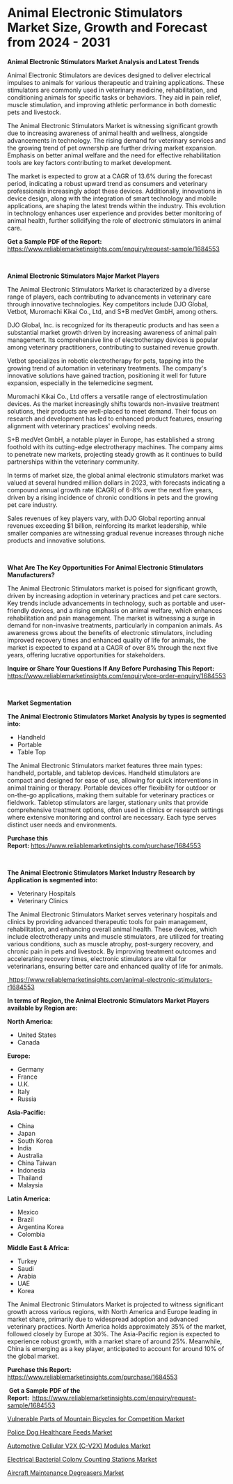 <p><h1>Animal Electronic Stimulators Market Size, Growth and Forecast from 2024 - 2031</h1></p><p><strong>Animal Electronic Stimulators Market Analysis and Latest Trends</strong></p>
<p><p>Animal Electronic Stimulators are devices designed to deliver electrical impulses to animals for various therapeutic and training applications. These stimulators are commonly used in veterinary medicine, rehabilitation, and conditioning animals for specific tasks or behaviors. They aid in pain relief, muscle stimulation, and improving athletic performance in both domestic pets and livestock.</p><p>The Animal Electronic Stimulators Market is witnessing significant growth due to increasing awareness of animal health and wellness, alongside advancements in technology. The rising demand for veterinary services and the growing trend of pet ownership are further driving market expansion. Emphasis on better animal welfare and the need for effective rehabilitation tools are key factors contributing to market development.</p><p>The market is expected to grow at a CAGR of 13.6% during the forecast period, indicating a robust upward trend as consumers and veterinary professionals increasingly adopt these devices. Additionally, innovations in device design, along with the integration of smart technology and mobile applications, are shaping the latest trends within the industry. This evolution in technology enhances user experience and provides better monitoring of animal health, further solidifying the role of electronic stimulators in animal care.</p></p>
<p><strong>Get a Sample PDF of the Report:&nbsp;</strong> <a href="https://www.reliablemarketinsights.com/enquiry/request-sample/1684553?utm_campaign=1355&utm_medium=2&utm_source=Github&utm_content=ia&utm_term=16102024&utm_id=animal-electronic-stimulators">https://www.reliablemarketinsights.com/enquiry/request-sample/1684553</a></p>
<p>&nbsp;</p>
<p><strong>Animal Electronic Stimulators Major Market Players</strong></p>
<p><p>The Animal Electronic Stimulators Market is characterized by a diverse range of players, each contributing to advancements in veterinary care through innovative technologies. Key competitors include DJO Global, Vetbot, Muromachi Kikai Co., Ltd, and S+B medVet GmbH, among others.</p><p>DJO Global, Inc. is recognized for its therapeutic products and has seen a substantial market growth driven by increasing awareness of animal pain management. Its comprehensive line of electrotherapy devices is popular among veterinary practitioners, contributing to sustained revenue growth.</p><p>Vetbot specializes in robotic electrotherapy for pets, tapping into the growing trend of automation in veterinary treatments. The company's innovative solutions have gained traction, positioning it well for future expansion, especially in the telemedicine segment.</p><p>Muromachi Kikai Co., Ltd offers a versatile range of electrostimulation devices. As the market increasingly shifts towards non-invasive treatment solutions, their products are well-placed to meet demand. Their focus on research and development has led to enhanced product features, ensuring alignment with veterinary practices' evolving needs.</p><p>S+B medVet GmbH, a notable player in Europe, has established a strong foothold with its cutting-edge electrotherapy machines. The company aims to penetrate new markets, projecting steady growth as it continues to build partnerships within the veterinary community.</p><p>In terms of market size, the global animal electronic stimulators market was valued at several hundred million dollars in 2023, with forecasts indicating a compound annual growth rate (CAGR) of 6-8% over the next five years, driven by a rising incidence of chronic conditions in pets and the growing pet care industry.</p><p>Sales revenues of key players vary, with DJO Global reporting annual revenues exceeding $1 billion, reinforcing its market leadership, while smaller companies are witnessing gradual revenue increases through niche products and innovative solutions.</p></p>
<p>&nbsp;</p>
<p><strong>What Are The Key Opportunities For Animal Electronic Stimulators Manufacturers?</strong></p>
<p><p>The Animal Electronic Stimulators market is poised for significant growth, driven by increasing adoption in veterinary practices and pet care sectors. Key trends include advancements in technology, such as portable and user-friendly devices, and a rising emphasis on animal welfare, which enhances rehabilitation and pain management. The market is witnessing a surge in demand for non-invasive treatments, particularly in companion animals. As awareness grows about the benefits of electronic stimulators, including improved recovery times and enhanced quality of life for animals, the market is expected to expand at a CAGR of over 8% through the next five years, offering lucrative opportunities for stakeholders.</p></p>
<p><strong>Inquire or Share Your Questions If Any Before Purchasing This Report:</strong> <a href="https://www.reliablemarketinsights.com/enquiry/pre-order-enquiry/1684553?utm_campaign=1355&utm_medium=2&utm_source=Github&utm_content=ia&utm_term=16102024&utm_id=animal-electronic-stimulators">https://www.reliablemarketinsights.com/enquiry/pre-order-enquiry/1684553</a></p>
<p>&nbsp;</p>
<p><strong>Market Segmentation</strong></p>
<p><strong>The Animal Electronic Stimulators Market Analysis by types is segmented into:</strong></p>
<p><ul><li>Handheld</li><li>Portable</li><li>Table Top</li></ul></p>
<p><p>The Animal Electronic Stimulators market features three main types: handheld, portable, and tabletop devices. Handheld stimulators are compact and designed for ease of use, allowing for quick interventions in animal training or therapy. Portable devices offer flexibility for outdoor or on-the-go applications, making them suitable for veterinary practices or fieldwork. Tabletop stimulators are larger, stationary units that provide comprehensive treatment options, often used in clinics or research settings where extensive monitoring and control are necessary. Each type serves distinct user needs and environments.</p></p>
<p><strong>Purchase this Report:&nbsp;</strong><a href="https://www.reliablemarketinsights.com/purchase/1684553?utm_campaign=1355&utm_medium=2&utm_source=Github&utm_content=ia&utm_term=16102024&utm_id=animal-electronic-stimulators">https://www.reliablemarketinsights.com/purchase/1684553</a></p>
<p>&nbsp;</p>
<p><strong>The Animal Electronic Stimulators Market Industry Research by Application is segmented into:</strong></p>
<p><ul><li>Veterinary Hospitals</li><li>Veterinary Clinics</li></ul></p>
<p><p>The Animal Electronic Stimulators Market serves veterinary hospitals and clinics by providing advanced therapeutic tools for pain management, rehabilitation, and enhancing overall animal health. These devices, which include electrotherapy units and muscle stimulators, are utilized for treating various conditions, such as muscle atrophy, post-surgery recovery, and chronic pain in pets and livestock. By improving treatment outcomes and accelerating recovery times, electronic stimulators are vital for veterinarians, ensuring better care and enhanced quality of life for animals.</p></p>
<p><a href="https://www.reliablemarketinsights.com/animal-electronic-stimulators-r1684553?utm_campaign=1355&utm_medium=2&utm_source=Github&utm_content=ia&utm_term=16102024&utm_id=animal-electronic-stimulators">&nbsp;https://www.reliablemarketinsights.com/animal-electronic-stimulators-r1684553</a></p>
<p><strong>In terms of Region, the Animal Electronic Stimulators Market Players available by Region are:</strong></p>
<p>
    <p> <strong> North America: </strong>
        <ul>
            <li>United States</li>
            <li>Canada</li>
        </ul>
        </p> 
    <p> <strong> Europe: </strong>
        <ul>
            <li>Germany</li>
            <li>France</li>
            <li>U.K.</li>
            <li>Italy</li>
            <li>Russia</li>
        </ul>
        </p> 
    <p> <strong> Asia-Pacific: </strong>
        <ul>
            <li>China</li>
            <li>Japan</li>
            <li>South Korea</li>
            <li>India</li>
            <li>Australia</li>
            <li>China Taiwan</li>
            <li>Indonesia</li>
            <li>Thailand</li>
            <li>Malaysia</li>
        </ul>
        </p> 
    <p> <strong> Latin America: </strong>
        <ul>
            <li>Mexico</li>
            <li>Brazil</li>
            <li>Argentina Korea</li>
            <li>Colombia</li>
        </ul>
        </p> 
    <p> <strong> Middle East & Africa: </strong>
        <ul>
            <li>Turkey</li>
            <li>Saudi</li>
            <li>Arabia</li>
            <li>UAE</li>
            <li>Korea</li>
        </ul>
    </p>
    </p>
<p><p>The Animal Electronic Stimulators Market is projected to witness significant growth across various regions, with North America and Europe leading in market share, primarily due to widespread adoption and advanced veterinary practices. North America holds approximately 35% of the market, followed closely by Europe at 30%. The Asia-Pacific region is expected to experience robust growth, with a market share of around 25%. Meanwhile, China is emerging as a key player, anticipated to account for around 10% of the global market.</p></p>
<p><strong>Purchase this Report: </strong><a href="https://www.reliablemarketinsights.com/purchase/1684553?utm_campaign=1355&utm_medium=2&utm_source=Github&utm_content=ia&utm_term=16102024&utm_id=animal-electronic-stimulators">https://www.reliablemarketinsights.com/purchase/1684553</a></p>
<p>&nbsp;<strong>Get a Sample PDF of the Report:&nbsp;&nbsp;</strong><a href="https://www.reliablemarketinsights.com/enquiry/request-sample/1684553?utm_campaign=1355&utm_medium=2&utm_source=Github&utm_content=ia&utm_term=16102024&utm_id=animal-electronic-stimulators">https://www.reliablemarketinsights.com/enquiry/request-sample/1684553</a></p>
<p><strong></strong></p>
<p><p><a href="https://www.linkedin.com/pulse/global-vulnerable-parts-mountain-bicycles-competition-fxztf?utm_campaign=1355&utm_medium=2&utm_source=Github&utm_content=ia&utm_term=16102024&utm_id=animal-electronic-stimulators">Vulnerable Parts of Mountain Bicycles for Competition Market</a></p><p><a href="https://www.linkedin.com/pulse/market-dynamics-future-trends-global-police-dog-healthcare-feeds-xvx2c?trk=public_post_embed_feed-article-content&utm_campaign=1355&utm_medium=2&utm_source=Github&utm_content=ia&utm_term=16102024&utm_id=animal-electronic-stimulators">Police Dog Healthcare Feeds Market</a></p><p><a href="https://www.linkedin.com/pulse/automotive-cellular-v2x-c-v2x-modules-market-size-type-4g5gothers-2pgwc?trk=public_post_embed_feed-article-content&utm_campaign=1355&utm_medium=2&utm_source=Github&utm_content=ia&utm_term=16102024&utm_id=animal-electronic-stimulators">Automotive Cellular V2X (C-V2X) Modules Market</a></p><p><a href="https://www.linkedin.com/pulse/global-electrical-bacterial-colony-counting-stations-market-ihrpf?utm_campaign=1355&utm_medium=2&utm_source=Github&utm_content=ia&utm_term=16102024&utm_id=animal-electronic-stimulators">Electrical Bacterial Colony Counting Stations Market</a></p><p><a href="https://www.linkedin.com/pulse/driving-forces-global-aircraft-maintenance-degreasers-market-2qlmc?utm_campaign=1355&utm_medium=2&utm_source=Github&utm_content=ia&utm_term=16102024&utm_id=animal-electronic-stimulators">Aircraft Maintenance Degreasers Market</a></p></p>